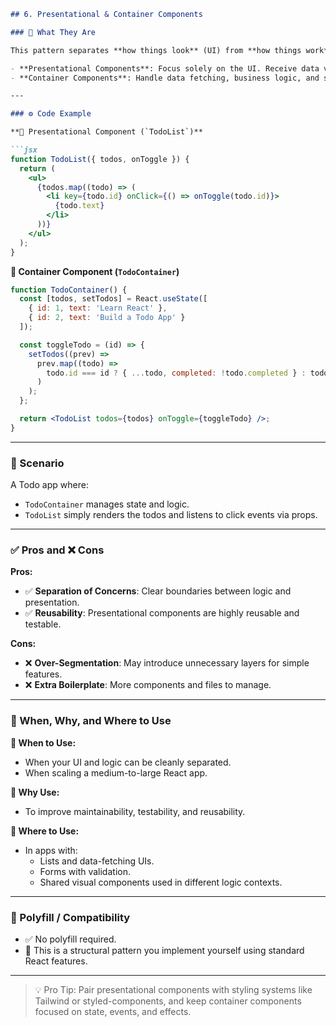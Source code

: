 
```markdown
## 6. Presentational & Container Components

### 🧠 What They Are

This pattern separates **how things look** (UI) from **how things work** (logic):

- **Presentational Components**: Focus solely on the UI. Receive data via props and render HTML/JSX.
- **Container Components**: Handle data fetching, business logic, and state. Pass data to presentational components.

---

### ⚙️ Code Example

**🔹 Presentational Component (`TodoList`)**

```jsx
function TodoList({ todos, onToggle }) {
  return (
    <ul>
      {todos.map((todo) => (
        <li key={todo.id} onClick={() => onToggle(todo.id)}>
          {todo.text}
        </li>
      ))}
    </ul>
  );
}
```

**🔸 Container Component (`TodoContainer`)**

```jsx
function TodoContainer() {
  const [todos, setTodos] = React.useState([
    { id: 1, text: 'Learn React' },
    { id: 2, text: 'Build a Todo App' }
  ]);

  const toggleTodo = (id) => {
    setTodos((prev) =>
      prev.map((todo) =>
        todo.id === id ? { ...todo, completed: !todo.completed } : todo
      )
    );
  };

  return <TodoList todos={todos} onToggle={toggleTodo} />;
}
```

---

### 📘 Scenario

A Todo app where:
- `TodoContainer` manages state and logic.
- `TodoList` simply renders the todos and listens to click events via props.

---

### ✅ Pros and ❌ Cons

**Pros:**
- ✅ **Separation of Concerns**: Clear boundaries between logic and presentation.
- ✅ **Reusability**: Presentational components are highly reusable and testable.

**Cons:**
- ❌ **Over-Segmentation**: May introduce unnecessary layers for simple features.
- ❌ **Extra Boilerplate**: More components and files to manage.

---

### 📍 When, Why, and Where to Use

**📅 When to Use:**
- When your UI and logic can be cleanly separated.
- When scaling a medium-to-large React app.

**🤔 Why Use:**
- To improve maintainability, testability, and reusability.

**📍 Where to Use:**
- In apps with:
  - Lists and data-fetching UIs.
  - Forms with validation.
  - Shared visual components used in different logic contexts.

---

### 🧰 Polyfill / Compatibility

- ✅ No polyfill required.
- 🧱 This is a structural pattern you implement yourself using standard React features.

---

> 💡 Pro Tip: Pair presentational components with styling systems like Tailwind or styled-components, and keep container components focused on state, events, and effects.
```

